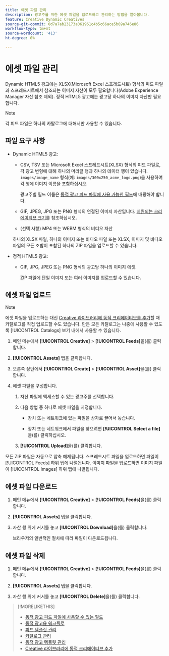 ```yaml
---
title: 에셋 파일 관리
description: 광고주를 위한 에셋 파일을 업로드하고 관리하는 방법을 알아봅니다.
feature: Creative Dynamic Creatives
source-git-commit: 0d7a7ab23173a061961c4b5c66ace5b69a746e86
workflow-type: tm+mt
source-wordcount: '413'
ht-degree: 0%

---
```


# 에셋 파일 관리

Dynamic HTML5 광고에는 XLSX(Microsoft Excel 스프레드시트) 형식의 피드 파일과 스프레드시트에서 참조되는 이미지 자산이 모두 필요합니다(Adobe Experience Manager 자산 참조 제외). 정적 HTML5 광고에는 광고당 하나의 이미지 자산만 필요합니다.


>[!NOTE]
>
> 각 피드 파일은 하나의 카탈로그에 대해서만 사용할 수 있습니다.

## 파일 요구 사항

* Dynamic HTML5 광고:

   * CSV, TSV 또는 Microsoft Excel 스프레드시트(XLSX) 형식의 피드 파일로, 각 광고 변형에 대해 하나의 머리글 행과 하나의 데이터 행이 있습니다. `images/image_name` 형식(예: `images/300x250_acme_logo.png`)을 사용하여 각 행에 이미지 이름을 포함하십시오.

     광고주별 필드 이름은 [동적 광고 피드 파일에 사용 가능한 필드](/help/creative/appendix-available-feed-fields.md)에 매핑해야 합니다.

   * GIF, JPEG, JPG 또는 PNG 형식의 연결된 이미지 자산입니다.<!-- Is this true: The maximum file size is two (2) MB. --> [지원되는 크리에이티브 크기](/help/creative/creative-libraries/creative-sizes.md)를 참조하십시오.

   * (선택 사항) MP4 또는 WEBM 형식의 비디오 자산

  하나의 XLSX 파일, 하나의 이미지 또는 비디오 파일 또는 XLSX, 이미지 및 비디오 파일의 모든 조합이 포함된 하나의 ZIP 파일을 업로드할 수 있습니다.<!-- Check w/eng re any limitations or best practices WRT number of files and filesize allowed -->

* 정적 HTML5 광고:

   * GIF, JPG, JPEG 또는 PNG 형식의 광고당 하나의 이미지 에셋.

     ZIP 파일에 단일 이미지 또는 여러 이미지를 업로드할 수 있습니다.<!-- Check w/eng re any limitations or best practices WRT number of files and filesize allowed -->

## 에셋 파일 업로드

>[!NOTE]
>
>에셋 파일을 업로드하는 대신 [Creative 라이브러리에 동적 크리에이티브를 추가](/help/creative/creative-libraries/creative-add-dynamic.md)할 때 카탈로그를 직접 업로드할 수도 있습니다. 만든 모든 카탈로그는 나중에 사용할 수 있도록 [!UICONTROL Catalogs] 보기 내에서 사용할 수 있습니다.

1. 메인 메뉴에서 **[!UICONTROL Creative]** > **[!UICONTROL Feeds]**&#x200B;을(를) 클릭합니다.

1. **[!UICONTROL Assets]** 탭을 클릭합니다.

1. 오른쪽 상단에서 **[!UICONTROL Create]** > **[!UICONTROL Asset]**&#x200B;을(를) 클릭합니다.

1. 에셋 파일을 구성합니다.

   1. 자산 파일에 액세스할 수 있는 광고주를 선택합니다.

   1. 다음 방법 중 하나로 에셋 파일을 지정합니다.

      * 장치 또는 네트워크에 있는 파일을 상자로 끌어서 놓습니다.

      * 장치 또는 네트워크에서 파일을 찾으려면 **[!UICONTROL Select a file]**&#x200B;을(를) 클릭하십시오.

   1. **[!UICONTROL Upload]**&#x200B;을(를) 클릭합니다.

모든 ZIP 파일은 자동으로 압축 해제됩니다. 스프레드시트 파일을 업로드하면 파일이 [!UICONTROL Feeds] 하위 탭에 나열됩니다. 이미지 파일을 업로드하면 이미지 파일이 [!UICONTROL Images] 하위 탭에 나열됩니다.

## 에셋 파일 다운로드

1. 메인 메뉴에서 **[!UICONTROL Creative]** > **[!UICONTROL Feeds]**&#x200B;을(를) 클릭합니다.

1. **[!UICONTROL Assets]** 탭을 클릭합니다.

1. 자산 행 위에 커서를 놓고 **[!UICONTROL Download]**&#x200B;을(를) 클릭합니다.

   브라우저의 일반적인 절차에 따라 파일이 다운로드됩니다.

## 에셋 파일 삭제

1. 메인 메뉴에서 **[!UICONTROL Creative]** > **[!UICONTROL Feeds]**&#x200B;을(를) 클릭합니다.

1. **[!UICONTROL Assets]** 탭을 클릭합니다.

1. 자산 행 위에 커서를 놓고 **[!UICONTROL Delete]**&#x200B;을(를) 클릭합니다.

>[!MORELIKETHIS]
>
>* [동적 광고 피드 파일에 사용할 수 있는 필드](/help/creative/appendix-available-feed-fields.md)
>* [동적 광고용 워크플로](/help/creative/introduction/workflow-dynamic-ads.md)
>* [피드 템플릿 관리](/help/creative/feeds/feed-template-manage.md)
>* [카탈로그 관리](/help/creative/feeds/catalog-manage.md)
>* [동적 광고 템플릿 관리](/help/creative/ad-templates/ad-template-manage.md)
>* [Creative 라이브러리에 동적 크리에이티브 추가](/help/creative/creative-libraries/creative-add-dynamic.md)
